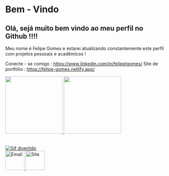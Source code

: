 # Bem - Vindo

<h2> Olá, sejá muito bem vindo ao meu perfil no Github !!!! </h2>

Meu nome é Felipe Gomes e estarei atualizando constantemente este perfil com projetos pessoais e acadêmicos !

Conecte - se comigo : https://www.linkedin.com/in/felipelgomes/
Site de portfólio : https://felipe-gomes.netlify.app/


<a href="https://github.com/L0tus-Program">
  <img height="180em" src="https://github-readme-stats-eight-theta.vercel.app/api?username=L0tus-Program&show_icons=true&theme=dracula&include_all_commits=true&count_private=true"/>
  <img height="180em" src="https://github-readme-stats-eight-theta.vercel.app/api/top-langs/?username=L0tus-Program&layout=compact&langs_count=8&theme=dracula"/>

<br>
<br>
<br>
<img src="https://media4.giphy.com/media/RbDKaczqWovIugyJmW/giphy.gif" alt="Gif divertido">

<div>
<a href="mailto:felipelesgomes.1@gmail.com"> <img src="https://cdn-icons-png.flaticon.com/512/561/561127.png"  width="60"  alt="Email">  </a>
  <a href="[mailto:felipelesgomes.1@gmail.com](https://felipe-gomes.netlify.app/)"> <img src="https://cdn-icons-png.flaticon.com/512/977/977597.png"  width="60"  alt="Site">  </a>
</div>
